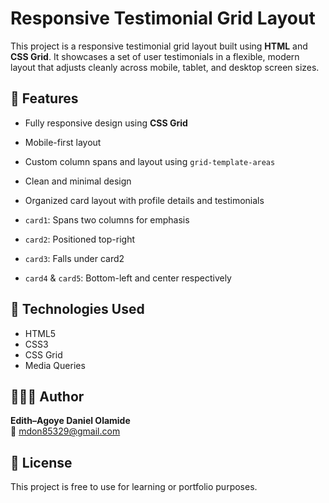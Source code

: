 # Responsive Testimonial Grid Layout

This project is a responsive testimonial grid layout built using **HTML** and **CSS Grid**. It showcases a set of user testimonials in a flexible, modern layout that adjusts cleanly across mobile, tablet, and desktop screen sizes.

## 📐 Features

- Fully responsive design using **CSS Grid**
- Mobile-first layout
- Custom column spans and layout using `grid-template-areas`
- Clean and minimal design
- Organized card layout with profile details and testimonials

- `card1`: Spans two columns for emphasis
- `card2`: Positioned top-right
- `card3`: Falls under card2
- `card4` & `card5`: Bottom-left and center respectively

## 📁 Technologies Used

- HTML5
- CSS3
- CSS Grid
- Media Queries

## 👨🏽‍💻 Author

**Edith–Agoye Daniel Olamide**  
📧 [mdon85329@gmail.com](mailto:mdon85329@gmail.com)

## 🔖 License

This project is free to use for learning or portfolio purposes.
